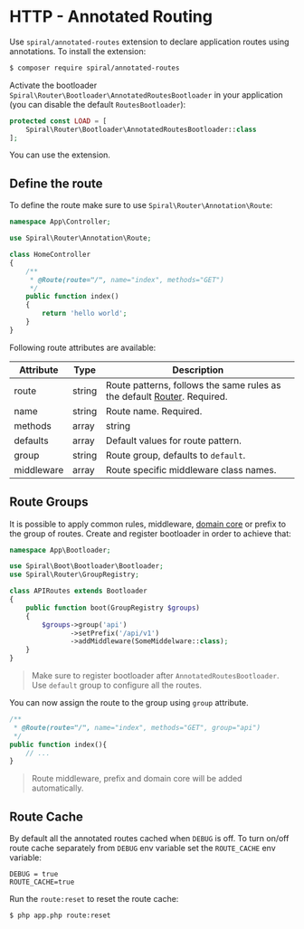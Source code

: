 # HTTP - Annotated Routing
Use `spiral/annotated-routes` extension to declare application routes using annotations. To install the extension:

```bash
$ composer require spiral/annotated-routes
```

Activate the bootloader `Spiral\Router\Bootloader\AnnotatedRoutesBootloader` in your application (you can disable the default `RoutesBootloader`):

```php
protected const LOAD = [
    Spiral\Router\Bootloader\AnnotatedRoutesBootloader::class
];
```

You can use the extension.

## Define the route
To define the route make sure to use `Spiral\Router\Annotation\Route`: 

```php
namespace App\Controller;

use Spiral\Router\Annotation\Route;

class HomeController
{
    /**
     * @Route(route="/", name="index", methods="GET")
     */
    public function index()
    {
        return 'hello world';
    }
}
```

Following route attributes are available:

Attribute | Type | Description
--- | --- | ---
route | string | Route patterns, follows the same rules as the default [Router](/http/routing.md). Required.
name | string | Route name. Required.
methods | array|string | HTTP methods. Defaults to all methods. 
defaults | array | Default values for route pattern.
group | string | Route group, defaults to `default`.
middleware | array | Route specific middleware class names.

## Route Groups
It is possible to apply common rules, middleware, [domain core](/cookbook/domain-core.md) or prefix to the group of routes. Create and register bootloader in order to achieve that:

```php
namespace App\Bootloader;

use Spiral\Boot\Bootloader\Bootloader;
use Spiral\Router\GroupRegistry;

class APIRoutes extends Bootloader
{
    public function boot(GroupRegistry $groups)
    {
        $groups->group('api')
               ->setPrefix('/api/v1')
               ->addMiddleware(SomeMiddelware::class);
    }
}
```

> Make sure to register bootloader after `AnnotatedRoutesBootloader`. Use `default` group to configure all the routes.

You can now assign the route to the group using `group` attribute. 

```php
/**
 * @Route(route="/", name="index", methods="GET", group="api")
 */
public function index(){
    // ...    
}
```

> Route middleware, prefix and domain core will be added automatically.

## Route Cache
By default all the annotated routes cached when `DEBUG` is off. To turn on/off route cache separately from `DEBUG` env variable
set the `ROUTE_CACHE` env variable:

```dotenv
DEBUG = true
ROUTE_CACHE=true
```

Run the `route:reset` to reset the route cache:

```bash
$ php app.php route:reset
```
